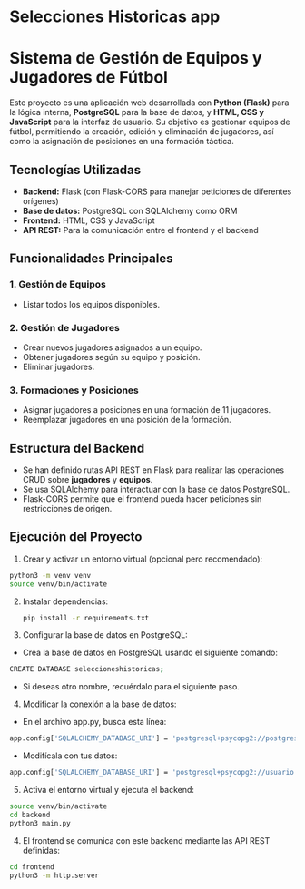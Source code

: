# Selecciones Historicas app

# Sistema de Gestión de Equipos y Jugadores de Fútbol

Este proyecto es una aplicación web desarrollada con **Python (Flask)** para la lógica interna, **PostgreSQL** para la base de datos, y **HTML, CSS y JavaScript** para la interfaz de usuario. Su objetivo es gestionar equipos de fútbol, permitiendo la creación, edición y eliminación de jugadores, así como la asignación de posiciones en una formación táctica.

## Tecnologías Utilizadas
- **Backend:** Flask (con Flask-CORS para manejar peticiones de diferentes orígenes)
- **Base de datos:** PostgreSQL con SQLAlchemy como ORM
- **Frontend:** HTML, CSS y JavaScript
- **API REST:** Para la comunicación entre el frontend y el backend

## Funcionalidades Principales
### 1. Gestión de Equipos
- Listar todos los equipos disponibles.

### 2. Gestión de Jugadores
- Crear nuevos jugadores asignados a un equipo.
- Obtener jugadores según su equipo y posición.
- Eliminar jugadores.

### 3. Formaciones y Posiciones
- Asignar jugadores a posiciones en una formación de 11 jugadores.
- Reemplazar jugadores en una posición de la formación.

## Estructura del Backend
- Se han definido rutas API REST en Flask para realizar las operaciones CRUD sobre **jugadores** y **equipos**.
- Se usa SQLAlchemy para interactuar con la base de datos PostgreSQL.
- Flask-CORS permite que el frontend pueda hacer peticiones sin restricciones de origen.

## Ejecución del Proyecto
1. Crear y activar un entorno virtual (opcional pero recomendado):
 ```bash
python3 -m venv venv
source venv/bin/activate
```

2. Instalar dependencias:
   ```sh
   pip install -r requirements.txt
   ```

3. Configurar la base de datos en PostgreSQL:
- Crea la base de datos en PostgreSQL usando el siguiente comando:
```sh
CREATE DATABASE seleccioneshistoricas;
```
- Si deseas otro nombre, recuérdalo para el siguiente paso.

4. Modificar la conexión a la base de datos:
- En el archivo app.py, busca esta línea:
```sh
app.config['SQLALCHEMY_DATABASE_URI'] = 'postgresql+psycopg2://postgres:postgres@localhost:5432/seleccioneshistoricas'
```
- Modifícala con tus datos:
```sh
app.config['SQLALCHEMY_DATABASE_URI'] = 'postgresql+psycopg2://usuario:contraseña@servidor:puerto/basedatos'
```
5. Activa el entorno virtual y ejecuta el backend:
```bash
source venv/bin/activate
cd backend
python3 main.py
```

4. El frontend se comunica con este backend mediante las API REST definidas:
```bash
cd frontend
python3 -m http.server
```
